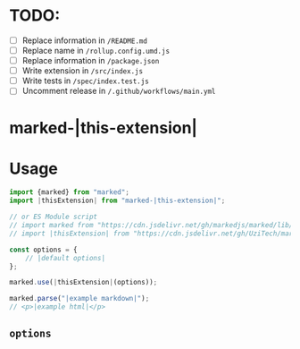 <!-- The character `|` around a string denotes a place in this markdown file that needs to be changed for each extension. -->
<!-- You may also delete any comments you don't need anymore. -->

# TODO:

- [ ] Replace information in `/README.md`
- [ ] Replace name in `/rollup.config.umd.js`
- [ ] Replace information in `/package.json`
- [ ] Write extension in `/src/index.js`
- [ ] Write tests in `/spec/index.test.js`
- [ ] Uncomment release in `/.github/workflows/main.yml`

<!-- Delete this line and above -->

# marked-|this-extension|
<!-- Description -->

# Usage
<!-- Show most examples of how to use this extension -->

```js
import {marked} from "marked";
import |thisExtension| from "marked-|this-extension|";

// or ES Module script
// import marked from "https://cdn.jsdelivr.net/gh/markedjs/marked/lib/marked.esm.js";
// import |thisExtension| from "https://cdn.jsdelivr.net/gh/UziTech/marked-|this-extension|/lib/index.mjs";

const options = {
	// |default options|
};

marked.use(|thisExtension|(options));

marked.parse("|example markdown|");
// <p>|example html|</p>
```

## `options`

<!-- If there are no options you can delete this section -->
